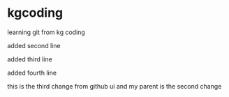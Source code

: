 # kgcoding
learning git from kg coding


added second line

added third line

added fourth line

this is the third change from github ui and my parent is the second change
